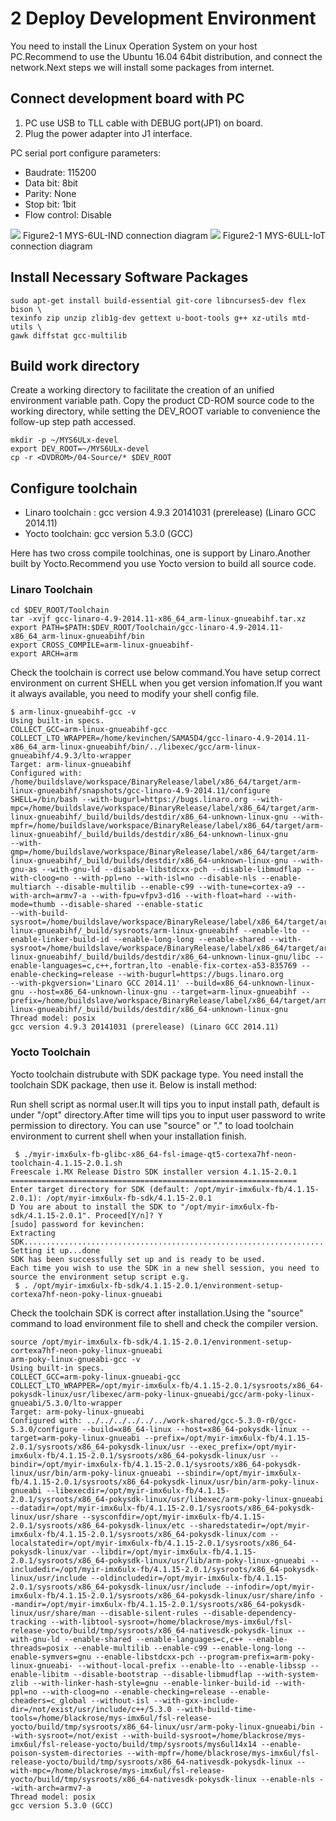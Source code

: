 # 2 Deploy Development Environment

You need to install the Linux Operation System on your host PC.Recommend to use the Ubuntu 16.04 64bit distribution, and connect the network.Next steps we will install some packages from internet.

## Connect development board with PC

1. PC use USB to TLL cable with DEBUG port(JP1) on board.
2. Plug the power adapter into J1 interface.

PC serial port configure parameters:

* Baudrate: 115200
* Data bit: 8bit
* Parity: None
* Stop bit: 1bit
* Flow control: Disable

![](image/2-1.png)
Figure2-1 MYS-6UL-IND connection diagram
![](image/2-2.png)
Figure2-1 MYS-6ULL-IoT connection diagram

## Install Necessary Software Packages

```
sudo apt-get install build-essential git-core libncurses5-dev flex bison \
texinfo zip unzip zlib1g-dev gettext u-boot-tools g++ xz-utils mtd-utils \
gawk diffstat gcc-multilib
```

## Build work directory
Create a working directory to facilitate the creation of an unified environment variable path. Copy the product CD-ROM source code to the working directory, while setting the DEV_ROOT variable to convenience the follow-up step path accessed.

```
mkdir -p ~/MYS6ULx-devel
export DEV_ROOT=~/MYS6ULx-devel
cp -r <DVDROM>/04-Source/* $DEV_ROOT
```  

## Configure toolchain

- Linaro toolchain : gcc version 4.9.3 20141031 (prerelease) (Linaro GCC 2014.11)
- Yocto toolchain: gcc version 5.3.0 (GCC)

Here has two cross compile toolchinas, one is support by Linaro.Another built by Yocto.Recommend you use Yocto version to build all source code.

### Linaro Toolchain

```
cd $DEV_ROOT/Toolchain
tar -xvjf gcc-linaro-4.9-2014.11-x86_64_arm-linux-gnueabihf.tar.xz
export PATH=$PATH:$DEV_ROOT/Toolchain/gcc-linaro-4.9-2014.11-x86_64_arm-linux-gnueabihf/bin
export CROSS_COMPILE=arm-linux-gnueabihf-
export ARCH=arm
```

Check the toolchain is correct use below command.You have setup correct environment on current SHELL when you get version infomation.If you want it always available, you need to modify your shell config file.

```
$ arm-linux-gnueabihf-gcc -v
Using built-in specs.
COLLECT_GCC=arm-linux-gnueabihf-gcc
COLLECT_LTO_WRAPPER=/home/kevinchen/SAMA5D4/gcc-linaro-4.9-2014.11-x86_64_arm-linux-gnueabihf/bin/../libexec/gcc/arm-linux-gnueabihf/4.9.3/lto-wrapper
Target: arm-linux-gnueabihf
Configured with: /home/buildslave/workspace/BinaryRelease/label/x86_64/target/arm-linux-gnueabihf/snapshots/gcc-linaro-4.9-2014.11/configure SHELL=/bin/bash --with-bugurl=https://bugs.linaro.org --with-mpc=/home/buildslave/workspace/BinaryRelease/label/x86_64/target/arm-linux-gnueabihf/_build/builds/destdir/x86_64-unknown-linux-gnu --with-mpfr=/home/buildslave/workspace/BinaryRelease/label/x86_64/target/arm-linux-gnueabihf/_build/builds/destdir/x86_64-unknown-linux-gnu
--with-gmp=/home/buildslave/workspace/BinaryRelease/label/x86_64/target/arm-linux-gnueabihf/_build/builds/destdir/x86_64-unknown-linux-gnu --with-gnu-as --with-gnu-ld --disable-libstdcxx-pch --disable-libmudflap --with-cloog=no --with-ppl=no --with-isl=no --disable-nls --enable-multiarch --disable-multilib --enable-c99 --with-tune=cortex-a9 --with-arch=armv7-a --with-fpu=vfpv3-d16 --with-float=hard --with-mode=thumb --disable-shared --enable-static
--with-build-sysroot=/home/buildslave/workspace/BinaryRelease/label/x86_64/target/arm-linux-gnueabihf/_build/sysroots/arm-linux-gnueabihf --enable-lto --enable-linker-build-id --enable-long-long --enable-shared --with-sysroot=/home/buildslave/workspace/BinaryRelease/label/x86_64/target/arm-linux-gnueabihf/_build/builds/destdir/x86_64-unknown-linux-gnu/libc --enable-languages=c,c++,fortran,lto -enable-fix-cortex-a53-835769 --enable-checking=release --with-bugurl=https://bugs.linaro.org
--with-pkgversion='Linaro GCC 2014.11' --build=x86_64-unknown-linux-gnu --host=x86_64-unknown-linux-gnu --target=arm-linux-gnueabihf --prefix=/home/buildslave/workspace/BinaryRelease/label/x86_64/target/arm-linux-gnueabihf/_build/builds/destdir/x86_64-unknown-linux-gnu
Thread model: posix
gcc version 4.9.3 20141031 (prerelease) (Linaro GCC 2014.11)
```

### Yocto Toolchain

Yocto toolchain distrubute with SDK package type. You need install the toolchain SDK package, then use it. Below is install method:

Run shell script as normal user.It will tips you to input install path, default is under "/opt" directory.After time will tips you to input user password to write permission to directory. You can use "source" or "." to load toolchain environment to current shell when your installation finish.

```
 $ ./myir-imx6ulx-fb-glibc-x86_64-fsl-image-qt5-cortexa7hf-neon-toolchain-4.1.15-2.0.1.sh 
Freescale i.MX Release Distro SDK installer version 4.1.15-2.0.1
================================================================
Enter target directory for SDK (default: /opt/myir-imx6ulx-fb/4.1.15-2.0.1): /opt/myir-imx6ulx-fb-sdk/4.1.15-2.0.1                                        D You are about to install the SDK to "/opt/myir-imx6ulx-fb-sdk/4.1.15-2.0.1". Proceed[Y/n]? Y
[sudo] password for kevinchen: 
Extracting SDK.................................................................................................................................done
Setting it up...done
SDK has been successfully set up and is ready to be used.
Each time you wish to use the SDK in a new shell session, you need to source the environment setup script e.g.
 $ . /opt/myir-imx6ulx-fb-sdk/4.1.15-2.0.1/environment-setup-cortexa7hf-neon-poky-linux-gnueabi

```

Check the toolchain SDK is correct after installation.Using the "source" command to load environment file to shell and check the compiler version.

```
source /opt/myir-imx6ulx-fb-sdk/4.1.15-2.0.1/environment-setup-cortexa7hf-neon-poky-linux-gnueabi
arm-poky-linux-gnueabi-gcc -v
Using built-in specs.
COLLECT_GCC=arm-poky-linux-gnueabi-gcc
COLLECT_LTO_WRAPPER=/opt/myir-imx6ulx-fb/4.1.15-2.0.1/sysroots/x86_64-pokysdk-linux/usr/libexec/arm-poky-linux-gnueabi/gcc/arm-poky-linux-gnueabi/5.3.0/lto-wrapper
Target: arm-poky-linux-gnueabi
Configured with: ../../../../../../work-shared/gcc-5.3.0-r0/gcc-5.3.0/configure --build=x86_64-linux --host=x86_64-pokysdk-linux --target=arm-poky-linux-gnueabi --prefix=/opt/myir-imx6ulx-fb/4.1.15-2.0.1/sysroots/x86_64-pokysdk-linux/usr --exec_prefix=/opt/myir-imx6ulx-fb/4.1.15-2.0.1/sysroots/x86_64-pokysdk-linux/usr --bindir=/opt/myir-imx6ulx-fb/4.1.15-2.0.1/sysroots/x86_64-pokysdk-linux/usr/bin/arm-poky-linux-gnueabi --sbindir=/opt/myir-imx6ulx-fb/4.1.15-2.0.1/sysroots/x86_64-pokysdk-linux/usr/bin/arm-poky-linux-gnueabi --libexecdir=/opt/myir-imx6ulx-fb/4.1.15-2.0.1/sysroots/x86_64-pokysdk-linux/usr/libexec/arm-poky-linux-gnueabi --datadir=/opt/myir-imx6ulx-fb/4.1.15-2.0.1/sysroots/x86_64-pokysdk-linux/usr/share --sysconfdir=/opt/myir-imx6ulx-fb/4.1.15-2.0.1/sysroots/x86_64-pokysdk-linux/etc --sharedstatedir=/opt/myir-imx6ulx-fb/4.1.15-2.0.1/sysroots/x86_64-pokysdk-linux/com --localstatedir=/opt/myir-imx6ulx-fb/4.1.15-2.0.1/sysroots/x86_64-pokysdk-linux/var --libdir=/opt/myir-imx6ulx-fb/4.1.15-2.0.1/sysroots/x86_64-pokysdk-linux/usr/lib/arm-poky-linux-gnueabi --includedir=/opt/myir-imx6ulx-fb/4.1.15-2.0.1/sysroots/x86_64-pokysdk-linux/usr/include --oldincludedir=/opt/myir-imx6ulx-fb/4.1.15-2.0.1/sysroots/x86_64-pokysdk-linux/usr/include --infodir=/opt/myir-imx6ulx-fb/4.1.15-2.0.1/sysroots/x86_64-pokysdk-linux/usr/share/info --mandir=/opt/myir-imx6ulx-fb/4.1.15-2.0.1/sysroots/x86_64-pokysdk-linux/usr/share/man --disable-silent-rules --disable-dependency-tracking --with-libtool-sysroot=/home/blackrose/mys-imx6ul/fsl-release-yocto/build/tmp/sysroots/x86_64-nativesdk-pokysdk-linux --with-gnu-ld --enable-shared --enable-languages=c,c++ --enable-threads=posix --enable-multilib --enable-c99 --enable-long-long --enable-symvers=gnu --enable-libstdcxx-pch --program-prefix=arm-poky-linux-gnueabi- --without-local-prefix --enable-lto --enable-libssp --enable-libitm --disable-bootstrap --disable-libmudflap --with-system-zlib --with-linker-hash-style=gnu --enable-linker-build-id --with-ppl=no --with-cloog=no --enable-checking=release --enable-cheaders=c_global --without-isl --with-gxx-include-dir=/not/exist/usr/include/c++/5.3.0 --with-build-time-tools=/home/blackrose/mys-imx6ul/fsl-release-yocto/build/tmp/sysroots/x86_64-linux/usr/arm-poky-linux-gnueabi/bin --with-sysroot=/not/exist --with-build-sysroot=/home/blackrose/mys-imx6ul/fsl-release-yocto/build/tmp/sysroots/mys6ul14x14 --enable-poison-system-directories --with-mpfr=/home/blackrose/mys-imx6ul/fsl-release-yocto/build/tmp/sysroots/x86_64-nativesdk-pokysdk-linux --with-mpc=/home/blackrose/mys-imx6ul/fsl-release-yocto/build/tmp/sysroots/x86_64-nativesdk-pokysdk-linux --enable-nls --with-arch=armv7-a
Thread model: posix
gcc version 5.3.0 (GCC) 
```
